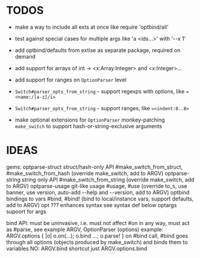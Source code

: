 # TODOS

  - make a way to include all exts at once like require 'optbind/all'
  - test against special cases for multiple args like 'a <ids...>' with '--x 1'
  - add optbind/defaults from extise as separate package, required on demand

  - add support for arrays of int -> <x:Array:Integer> and <x:Integer>... 
  - add support for ranges on `OptionParser` level

  - `Switch#parser_opts_from_string` - support regexps with options, like `=<name:/[a-z]/i>`
  - `Switch#parser_opts_from_string` - support ranges, like `=<indent:0..8>`

  - make optional extensions for `OptionParser` monkey-patching `make_switch` to support hash-or-string-exclusive arguments 

# IDEAS

gems:
  optparse-struct   struct/hash-only API       #make_switch_from_struct, #make_switch_from_hash (override make_switch, add to ARGV) 
  optparse-string   string only API            #make_switch_from_string (override make_switch, add to ARGV)
  optparse-usage    git-like usage             #usage, #use (override to_s, use banner, use version, auto-add --help and --version, add to ARGV)
  optbind           bindings to vars           #bind, #bind! (bind to local/instance vars, support defaults, add to ARGV)
  opt ???           enhances syntax            see syntax def below
  optargs           supoort for args            

bind API:
  must be uninvasive, i.e. must not affect #on in any way, must act as #parse, see example
  ARGV, OptionParser (options)
  example: ARGV.options { |o| o.on(...); o.bind ...; o.parse! }
  on #bind call, #bind goes through all options (objects produced by make_switch) and binds them to variables 
  NO: ARGV.bind shortcut just ARGV.options.bind
